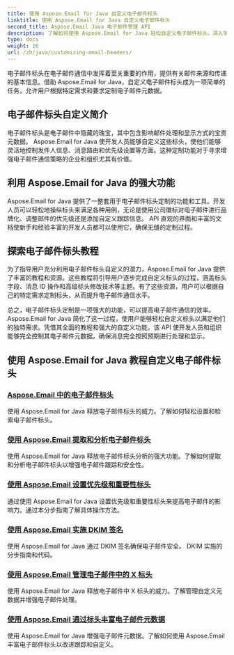 ```yaml
---
title: 使用 Aspose.Email for Java 自定义电子邮件标头
linktitle: 使用 Aspose.Email for Java 自定义电子邮件标头
second_title: Aspose.Email Java 电子邮件管理 API
description: 了解如何使用 Aspose.Email for Java 轻松自定义电子邮件标头。深入学习教程并利用电子邮件标头自定义的强大功能。
type: docs
weight: 16
url: /zh/java/customizing-email-headers/
---
```


电子邮件标头在电子邮件通信中发挥着至关重要的作用，提供有关邮件来源和传递的基本信息。借助 Aspose.Email for Java，自定义电子邮件标头成为一项简单的任务，允许用户根据特定需求和要求定制电子邮件元数据。

## 电子邮件标头自定义简介

电子邮件标头是电子邮件中隐藏的瑰宝，其中包含影响邮件处理和显示方式的宝贵元数据。 Aspose.Email for Java 使开发人员能够自定义这些标头，使他们能够灵活地控制发件人信息、消息路由和优先级设置等方面。这种定制功能对于寻求增强电子邮件通信策略的企业和组织尤其有价值。

## 利用 Aspose.Email for Java 的强大功能

Aspose.Email for Java 提供了一整套用于电子邮件标头定制的功能和工具。开发人员可以轻松地操纵标头来满足各种用例，无论是使用公司徽标对电子邮件进行品牌化、调整邮件的优先级还是添加自定义跟踪信息。 API 直观的界面和丰富的文档使新手和经验丰富的开发人员都可以使用它，确保无缝的定制过程。

## 探索电子邮件标头教程

为了指导用户充分利用电子邮件标头自定义的潜力，Aspose.Email for Java 提供了丰富的教程和资源。这些教程将引导用户逐步完成自定义标头的过程，涵盖标头字段、消息 ID 操作和高级标头修改技术等主题。有了这些资源，用户可以根据自己的特定需求定制标头，从而提升电子邮件通信水平。

总之，电子邮件标头定制是一项强大的功能，可以提高电子邮件通信的效率。 Aspose.Email for Java 简化了这一过程，使用户能够轻松自定义标头以满足他们的独特需求。凭借其全面的教程和强大的自定义功能，该 API 使开发人员和组织能够完全控制其电子邮件元数据，确保消息完全按照预期进行处理和显示。

## 使用 Aspose.Email for Java 教程自定义电子邮件标头
### [Aspose.Email 中的电子邮件标头](./email-headers/)
使用 Aspose.Email for Java 释放电子邮件标头的威力。了解如何轻松设置和检索电子邮件标头。
### [使用 Aspose.Email 提取和分析电子邮件标头](./extracting-and-analyzing-email-headers/)
使用 Aspose.Email for Java 释放电子邮件标头分析的强大功能。了解如何提取和分析电子邮件标头以增强电子邮件跟踪和安全性。
### [使用 Aspose.Email 设置优先级和重要性标头](./setting-priority-and-importance-headers/)
通过使用 Aspose.Email for Java 设置优先级和重要性标头来提高电子邮件的影响力。通过本分步指南了解具体操作方法。
### [使用 Aspose.Email 实施 DKIM 签名](./dkim-signatures-implementation/)
使用 Aspose.Email for Java 通过 DKIM 签名确保电子邮件安全。 DKIM 实施的分步指南和代码。
### [使用 Aspose.Email 管理电子邮件中的 X 标头](./managing-x-headers-in-email-messages/)
使用 Aspose.Email for Java 释放电子邮件中 X 标头的威力。了解管理自定义元数据并增强电子邮件处理。
### [使用 Aspose.Email 通过标头丰富电子邮件元数据](./enriching-email-metadata-through-headers/)
使用 Aspose.Email for Java 增强电子邮件元数据。了解如何使用 Aspose.Email 丰富电子邮件标头以改进跟踪和自定义。